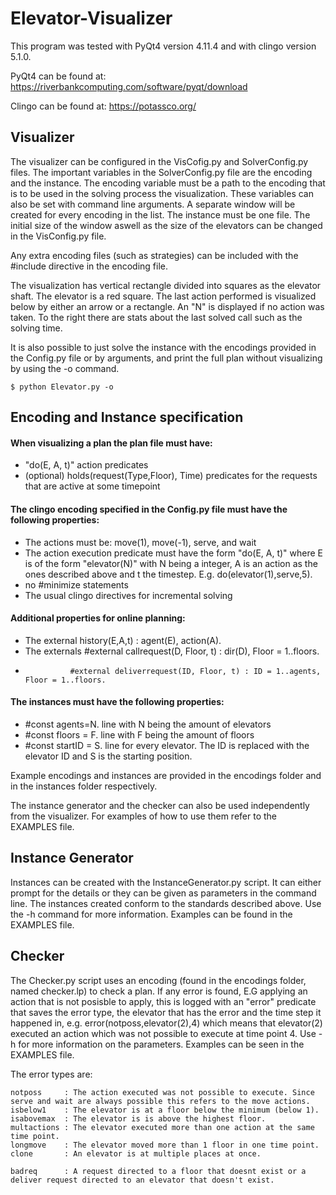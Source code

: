 # Elevator-Visualizer
This program was tested with PyQt4 version 4.11.4 and with clingo version 5.1.0.

PyQt4 can be found at: https://riverbankcomputing.com/software/pyqt/download

Clingo can be found at: https://potassco.org/

## Visualizer

The visualizer can be configured in the VisCofig.py and SolverConfig.py files. The important variables in the SolverConfig.py file are the encoding and the instance. The encoding variable must be a path to the encoding that is to be used in the solving process the visualization. These variables can also be set with command line arguments. A separate window will be created for every encoding in the list. The instance must be one file. The initial size of the window aswell as the size of the elevators can be changed in the VisConfig.py file.

Any extra encoding files (such as strategies) can be included with the #include directive in the encoding file.

The visualization has vertical rectangle divided into squares as the elevator shaft. The elevator is a red square. The last action performed is visualized below by either an arrow or a rectangle. An "N" is displayed if no action was taken. To the right there are stats about the last solved call such as the solving time.

It is also possible to just solve the instance with the encodings provided in the Config.py file or by arguments, and print the full plan without visualizing by using the -o command.

```
$ python Elevator.py -o
```

## Encoding and Instance specification

#### When visualizing a plan the plan file must have:

- "do(E, A, t)" action predicates
- (optional) holds(request(Type,Floor), Time) predicates for the requests that are active at some timepoint

#### The clingo encoding specified in the Config.py file must have the following properties:

- The actions must be: move(1), move(-1), serve, and wait
- The action execution predicate must have the form "do(E, A, t)" where E is of the form "elevator(N)" with N being a integer, A is an action as the ones described above and t the timestep. E.g. do(elevator(1),serve,5).
- no #minimize statements
- The usual clingo directives for incremental solving

#### Additional properties for online planning:

- The external history(E,A,t) : agent(E), action(A).
- The externals #external callrequest(D, Floor, t) : dir(D), Floor = 1..floors.
-				#external deliverrequest(ID, Floor, t) : ID = 1..agents, Floor = 1..floors.

#### The instances must have the following properties:

- #const agents=N. line with N being the amount of elevators
- #const floors = F. line with F being the amount of floors
- #const startID = S. line for every elevator. The ID is replaced with the elevator ID and S is the starting position.


Example encodings and instances are provided in the encodings folder and in the instances folder respectively.


The instance generator and the checker can also be used independently from the visualizer. For examples of how to use them refer to the EXAMPLES file.
	
## Instance Generator

Instances can be created with the InstanceGenerator.py script. It can either prompt for the details or they can be given as parameters in the command line. The instances created conform to the standards described above. Use the -h command for more information. Examples can be found in the EXAMPLES file.

## Checker

The Checker.py script uses an encoding (found in the encodings folder, named checker.lp) to check a plan. If any error is found, E.G applying an action that is not posisble to apply, this is logged with an "error" predicate that saves the error type, the elevator that has the error and the time step it happened in, e.g. error(notposs,elevator(2),4) which means that elevator(2) executed an action which was not possible to execute at time point 4. Use -h for more information on the parameters. Examples can be seen in the EXAMPLES file.

The error types are:
```
notposs     : The action executed was not possible to execute. Since serve and wait are always possible this refers to the move actions.
isbelow1    : The elevator is at a floor below the minimum (below 1). 
isabovemax  : The elevator is is above the highest floor.
multactions : The elevator executed more than one action at the same time point.
longmove    : The elevator moved more than 1 floor in one time point.
clone       : An elevator is at multiple places at once.

badreq      : A request directed to a floor that doesnt exist or a deliver request directed to an elevator that doesn't exist.
```
